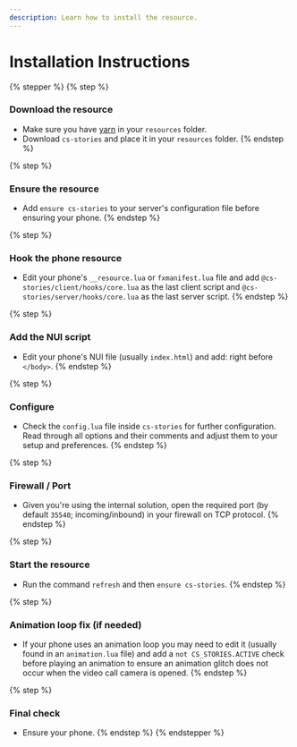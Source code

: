 ```yaml
---
description: Learn how to install the resource.
---
```


# Installation Instructions

{% stepper %}
{% step %}
### Download the resource

* Make sure you have [yarn](https://github.com/citizenfx/cfx-server-data/tree/master/resources/\[system]/\[builders]/yarn) in your `resources` folder.
* Download `cs-stories` and place it in your `resources` folder.
{% endstep %}

{% step %}
### Ensure the resource

* Add `ensure cs-stories` to your server's configuration file before ensuring your phone.
{% endstep %}

{% step %}
### Hook the phone resource

* Edit your phone's `__resource.lua` or `fxmanifest.lua` file and add `@cs-stories/client/hooks/core.lua` as the last client script and `@cs-stories/server/hooks/core.lua` as the last server script.
{% endstep %}

{% step %}
### Add the NUI script

* Edit your phone's NUI file (usually `index.html`) and add: right before `</body>`.
{% endstep %}

{% step %}
### Configure

* Check the `config.lua` file inside `cs-stories` for further configuration. Read through all options and their comments and adjust them to your setup and preferences.
{% endstep %}

{% step %}
### Firewall / Port

* Given you're using the internal solution, open the required port (by default `35540`; incoming/inbound) in your firewall on TCP protocol.
{% endstep %}

{% step %}
### Start the resource

* Run the command `refresh` and then `ensure cs-stories`.
{% endstep %}

{% step %}
### Animation loop fix (if needed)

* If your phone uses an animation loop you may need to edit it (usually found in an `animation.lua` file) and add a `not CS_STORIES.ACTIVE` check before playing an animation to ensure an animation glitch does not occur when the video call camera is opened.
{% endstep %}

{% step %}
### Final check

* Ensure your phone.
{% endstep %}
{% endstepper %}
